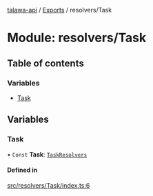 [talawa-api](../README.md) / [Exports](../modules.md) / resolvers/Task

# Module: resolvers/Task

## Table of contents

### Variables

- [Task](resolvers_Task.md#task)

## Variables

### Task

• `Const` **Task**: [`TaskResolvers`](types_generatedGraphQLTypes.md#taskresolvers)

#### Defined in

[src/resolvers/Task/index.ts:6](https://github.com/Veer0x1/talawa-api/blob/4ede423/src/resolvers/Task/index.ts#L6)
